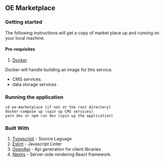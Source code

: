 ## OE Marketplace 

### Getting started 
The following instructions will get a copy of market place up and running on your local machine.

#### Pre-requisites 

1. [Docker](https://www.docker.com/)

Docker will handle building an image for this service. 
  -  CMS services.
  -  data storage services 
  
### Running the application

    cd oe-marketplace (if not at the root directory)
    docker-compose up (spin up CMS services)
    yarn dev or npm run dev (spin up the application)

  
### Built With
1. [Typescript](https://www.typescriptlang.org/) - Source Laguage
2. [Eslint](https://eslint.org/) - Javascript Linter
3. [OpenApi](https://github.com/OpenAPITools/openapi-generator) - Api generation for client libraries 
4. [Nextjs](https://nextjs.org/) - Server-side rendering React framework.
